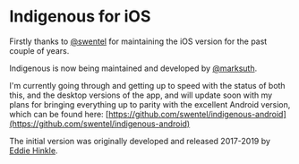 # Indigenous for iOS

Firstly thanks to [@swentel](https://github.com/swentel) for maintaining the iOS version for the past couple of years.

Indigenous is now being maintained and developed by [@marksuth](https://github.com/marksuth).

I'm currently going through and getting up to speed with the status of both this, and the desktop versions of the app, and will update soon with my plans for bringing everything up to parity with the excellent Android version, which can be found here: [https://github.com/swentel/indigenous-android](https://github.com/swentel/indigenous-android)



The initial version was originally developed and released 2017-2019 by [Eddie Hinkle](https://EddieHinkle.com).
